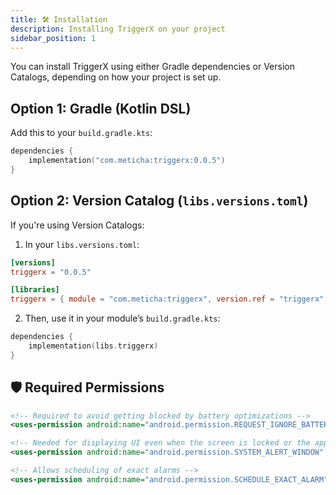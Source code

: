 ```yaml
---
title: 🛠 Installation
description: Installing TriggerX on your project
sidebar_position: 1
---
```


You can install TriggerX using either Gradle dependencies or Version Catalogs, depending on how your
project is set up.

## Option 1: Gradle (Kotlin DSL)

Add this to your `build.gradle.kts`:

```kotlin
dependencies {
    implementation("com.meticha:triggerx:0.0.5")
}
```

## Option 2: Version Catalog (`libs.versions.toml`)
If you're using Version Catalogs:
1. In your `libs.versions.toml`:

```toml
[versions]
triggerx = "0.0.5"

[libraries]
triggerx = { module = "com.meticha:triggerx", version.ref = "triggerx" }
```

2. Then, use it in your module’s `build.gradle.kts`:
```kotlin
dependencies {
    implementation(libs.triggerx)
}
```

## 🛡️ Required Permissions

```xml
<!-- Required to avoid getting blocked by battery optimizations -->
<uses-permission android:name="android.permission.REQUEST_IGNORE_BATTERY_OPTIMIZATIONS" />

<!-- Needed for displaying UI even when the screen is locked or the app is not running -->
<uses-permission android:name="android.permission.SYSTEM_ALERT_WINDOW" />

<!-- Allows scheduling of exact alarms -->
<uses-permission android:name="android.permission.SCHEDULE_EXACT_ALARM" />
```